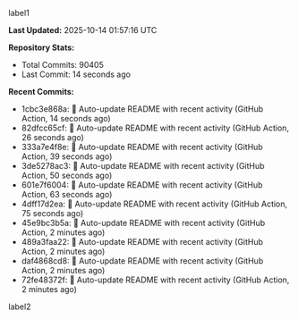 
label1 
<!-- ACTIVITY_START -->
**Last Updated:** 2025-10-14 01:57:16 UTC

**Repository Stats:**
- Total Commits: 90405
- Last Commit: 14 seconds ago

**Recent Commits:**
- 1cbc3e868a: 🤖 Auto-update README with recent activity (GitHub Action, 14 seconds ago)
- 82dfcc65cf: 🤖 Auto-update README with recent activity (GitHub Action, 26 seconds ago)
- 333a7e4f8e: 🤖 Auto-update README with recent activity (GitHub Action, 39 seconds ago)
- 3de5278ac3: 🤖 Auto-update README with recent activity (GitHub Action, 50 seconds ago)
- 601e7f6004: 🤖 Auto-update README with recent activity (GitHub Action, 63 seconds ago)
- 4dff17d2ea: 🤖 Auto-update README with recent activity (GitHub Action, 75 seconds ago)
- 45e9bc3b5a: 🤖 Auto-update README with recent activity (GitHub Action, 2 minutes ago)
- 489a3faa22: 🤖 Auto-update README with recent activity (GitHub Action, 2 minutes ago)
- daf4868cd8: 🤖 Auto-update README with recent activity (GitHub Action, 2 minutes ago)
- 72fe48372f: 🤖 Auto-update README with recent activity (GitHub Action, 2 minutes ago)
<!-- ACTIVITY_END -->

label2
